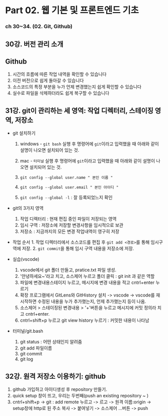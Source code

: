 # Part 02. 웹 기본 및 프론트엔드 기초
### ch 30~34. (02. Git, Github)

## 30강. 버전 관리 소개

## Github
1.  시간의 흐름에 따른 작업 내역을 확인할 수 있습니다
2.  이전 버전으로 쉽게 돌아갈 수 있습니다
3.  소스코드의 특정 부분을 누가 언제 변경했는지 쉽게 확인할 수 있습니다
4.  실수로 파일을 삭제하더라도 쉽게 복구할 수 있습니다

## 31강. git이 관리하는 세 영역: 작업 디렉터리, 스테이징 영역, 저장소

- git 설치하기
	1. windows
			- `git bash` 실행 후 명령어에 `git`이라고 입력했을 때 아래와 같이 설명이 나오면 설치되어 있는 것.

	2. mac
			-  `터미널` 실행 후 명령어에 `git`이라고 입력했을 때 아래와 같이 설명이 나오면 설치되어 있는 것.

	3. `git config --global user.name " 본인 이름 "`
	4. `git config --global user.email " 본인 아이디 "`
	5. `git config --global -l` : 잘 등록되었느지 확인 

- git의 3가지 영역
	1. 작업 디렉터리 : 현재 편집 중인 파일이 저장되는 영역
	2. 임시 구역 : 저장소에 저장할 변경사항을 임시적으로 보관
	3. 저장소 : 지금까지의 모든 변경 작업내역이 영구히 저장
	
- 작업 순서
		1. 작업 디렉터리에서 소스코드를 편집 후 `git add <경로>`를 통해 임시구역에 저장.
		2. `git commit`을 통해 임시 구역 내용을 저장소에 저장.

- 실습(vscode)
	1. vscode에서 git 폴더 만들고, pratice.txt 파일 생성.
	2. '안녕하세요~'라고 치고, 소스제어 누르고 폴더 클릭 : git init 과 같은 역할
	3. 파일에 변경내용스테이지 누르고, 메시지에 변경 내용을 적고 cntrl+enter 누르기
	4. 확장 프로그램에서 GitLens와 GitHistory 설치 -> vscode -> vscode를 재시작하면 수정된 내용을 누가 추가했는지, 언제 추가했는지 등이 나옴.
	5. 소스제어 > 스테이징된 변경내용 > '+'버튼을 누르고 메시지에 커밋 정의라 치고 cntrl+enter.
	6. cntrl+shift+p 누르고 git view history 누르기 : 커밋한 내용이 나타남

- 터미널/git.bash
	1. git status : 어떤 상태인지 알려줌
	2. git add 파일이름 
	3. git commit
	4. git log
	

## 32강. 원격 저장소 이용하기: github
1. github 가입하고 아이디생성 후 repository 만들기.
2. quick setup 창이 뜨고, 우리는 두번째(push an existing repository ~ )
3. cntrl+shift+p -> git : add remote 누르고 -> 르고 -> 원격 이름:origin -> setup창에 http로 된 주소 복사 -> 붙여넣기 ->  소스제어 ...버튼 -> push
<!--stackedit_data:
eyJoaXN0b3J5IjpbOTcwMDAxOTgxXX0=
-->